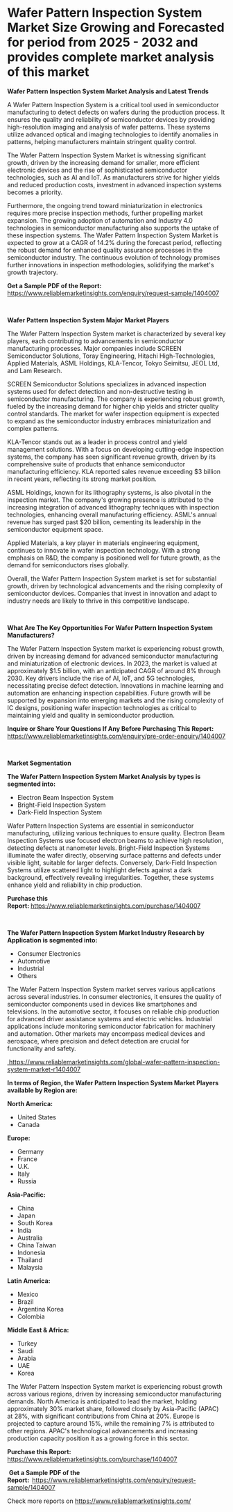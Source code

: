 <p><h1>Wafer Pattern Inspection System Market Size Growing and Forecasted for period from 2025 - 2032 and provides complete market analysis of this market</h1></p><p><strong>Wafer Pattern Inspection System Market Analysis and Latest Trends</strong></p>
<p><p>A Wafer Pattern Inspection System is a critical tool used in semiconductor manufacturing to detect defects on wafers during the production process. It ensures the quality and reliability of semiconductor devices by providing high-resolution imaging and analysis of wafer patterns. These systems utilize advanced optical and imaging technologies to identify anomalies in patterns, helping manufacturers maintain stringent quality control.</p><p>The Wafer Pattern Inspection System Market is witnessing significant growth, driven by the increasing demand for smaller, more efficient electronic devices and the rise of sophisticated semiconductor technologies, such as AI and IoT. As manufacturers strive for higher yields and reduced production costs, investment in advanced inspection systems becomes a priority.</p><p>Furthermore, the ongoing trend toward miniaturization in electronics requires more precise inspection methods, further propelling market expansion. The growing adoption of automation and Industry 4.0 technologies in semiconductor manufacturing also supports the uptake of these inspection systems. The Wafer Pattern Inspection System Market is expected to grow at a CAGR of 14.2% during the forecast period, reflecting the robust demand for enhanced quality assurance processes in the semiconductor industry. The continuous evolution of technology promises further innovations in inspection methodologies, solidifying the market's growth trajectory.</p></p>
<p><strong>Get a Sample PDF of the Report:&nbsp;</strong> <a href="https://www.reliablemarketinsights.com/enquiry/request-sample/1404007?utm_campaign=3184&utm_medium=2&utm_source=Github&utm_content=ia&utm_term=28032025&utm_id=wafer-pattern-inspection-system">https://www.reliablemarketinsights.com/enquiry/request-sample/1404007</a></p>
<p>&nbsp;</p>
<p><strong>Wafer Pattern Inspection System Major Market Players</strong></p>
<p><p>The Wafer Pattern Inspection System market is characterized by several key players, each contributing to advancements in semiconductor manufacturing processes. Major companies include SCREEN Semiconductor Solutions, Toray Engineering, Hitachi High-Technologies, Applied Materials, ASML Holdings, KLA-Tencor, Tokyo Seimitsu, JEOL Ltd, and Lam Research.</p><p>SCREEN Semiconductor Solutions specializes in advanced inspection systems used for defect detection and non-destructive testing in semiconductor manufacturing. The company is experiencing robust growth, fueled by the increasing demand for higher chip yields and stricter quality control standards. The market for wafer inspection equipment is expected to expand as the semiconductor industry embraces miniaturization and complex patterns.</p><p>KLA-Tencor stands out as a leader in process control and yield management solutions. With a focus on developing cutting-edge inspection systems, the company has seen significant revenue growth, driven by its comprehensive suite of products that enhance semiconductor manufacturing efficiency. KLA reported sales revenue exceeding $3 billion in recent years, reflecting its strong market position.</p><p>ASML Holdings, known for its lithography systems, is also pivotal in the inspection market. The company's growing presence is attributed to the increasing integration of advanced lithography techniques with inspection technologies, enhancing overall manufacturing efficiency. ASML's annual revenue has surged past $20 billion, cementing its leadership in the semiconductor equipment space.</p><p>Applied Materials, a key player in materials engineering equipment, continues to innovate in wafer inspection technology. With a strong emphasis on R&D, the company is positioned well for future growth, as the demand for semiconductors rises globally.</p><p>Overall, the Wafer Pattern Inspection System market is set for substantial growth, driven by technological advancements and the rising complexity of semiconductor devices. Companies that invest in innovation and adapt to industry needs are likely to thrive in this competitive landscape.</p></p>
<p>&nbsp;</p>
<p><strong>What Are The Key Opportunities For Wafer Pattern Inspection System Manufacturers?</strong></p>
<p><p>The Wafer Pattern Inspection System market is experiencing robust growth, driven by increasing demand for advanced semiconductor manufacturing and miniaturization of electronic devices. In 2023, the market is valued at approximately $1.5 billion, with an anticipated CAGR of around 8% through 2030. Key drivers include the rise of AI, IoT, and 5G technologies, necessitating precise defect detection. Innovations in machine learning and automation are enhancing inspection capabilities. Future growth will be supported by expansion into emerging markets and the rising complexity of IC designs, positioning wafer inspection technologies as critical to maintaining yield and quality in semiconductor production.</p></p>
<p><strong>Inquire or Share Your Questions If Any Before Purchasing This Report:</strong> <a href="https://www.reliablemarketinsights.com/enquiry/pre-order-enquiry/1404007?utm_campaign=3184&utm_medium=2&utm_source=Github&utm_content=ia&utm_term=28032025&utm_id=wafer-pattern-inspection-system">https://www.reliablemarketinsights.com/enquiry/pre-order-enquiry/1404007</a></p>
<p>&nbsp;</p>
<p><strong>Market Segmentation</strong></p>
<p><strong>The Wafer Pattern Inspection System Market Analysis by types is segmented into:</strong></p>
<p><ul><li>Electron Beam Inspection System</li><li>Bright-Field Inspection System</li><li>Dark-Field Inspection System</li></ul></p>
<p><p>Wafer Pattern Inspection Systems are essential in semiconductor manufacturing, utilizing various techniques to ensure quality. Electron Beam Inspection Systems use focused electron beams to achieve high resolution, detecting defects at nanometer levels. Bright-Field Inspection Systems illuminate the wafer directly, observing surface patterns and defects under visible light, suitable for larger defects. Conversely, Dark-Field Inspection Systems utilize scattered light to highlight defects against a dark background, effectively revealing irregularities. Together, these systems enhance yield and reliability in chip production.</p></p>
<p><strong>Purchase this Report:&nbsp;</strong><a href="https://www.reliablemarketinsights.com/purchase/1404007?utm_campaign=3184&utm_medium=2&utm_source=Github&utm_content=ia&utm_term=28032025&utm_id=wafer-pattern-inspection-system">https://www.reliablemarketinsights.com/purchase/1404007</a></p>
<p>&nbsp;</p>
<p><strong>The Wafer Pattern Inspection System Market Industry Research by Application is segmented into:</strong></p>
<p><ul><li>Consumer Electronics</li><li>Automotive</li><li>Industrial</li><li>Others</li></ul></p>
<p><p>The Wafer Pattern Inspection System market serves various applications across several industries. In consumer electronics, it ensures the quality of semiconductor components used in devices like smartphones and televisions. In the automotive sector, it focuses on reliable chip production for advanced driver assistance systems and electric vehicles. Industrial applications include monitoring semiconductor fabrication for machinery and automation. Other markets may encompass medical devices and aerospace, where precision and defect detection are crucial for functionality and safety.</p></p>
<p><a href="https://www.reliablemarketinsights.com/global-wafer-pattern-inspection-system-market-r1404007?utm_campaign=3184&utm_medium=2&utm_source=Github&utm_content=ia&utm_term=28032025&utm_id=wafer-pattern-inspection-system">&nbsp;https://www.reliablemarketinsights.com/global-wafer-pattern-inspection-system-market-r1404007</a></p>
<p><strong>In terms of Region, the Wafer Pattern Inspection System Market Players available by Region are:</strong></p>
<p>
    <p> <strong> North America: </strong>
        <ul>
            <li>United States</li>
            <li>Canada</li>
        </ul>
        </p> 
    <p> <strong> Europe: </strong>
        <ul>
            <li>Germany</li>
            <li>France</li>
            <li>U.K.</li>
            <li>Italy</li>
            <li>Russia</li>
        </ul>
        </p> 
    <p> <strong> Asia-Pacific: </strong>
        <ul>
            <li>China</li>
            <li>Japan</li>
            <li>South Korea</li>
            <li>India</li>
            <li>Australia</li>
            <li>China Taiwan</li>
            <li>Indonesia</li>
            <li>Thailand</li>
            <li>Malaysia</li>
        </ul>
        </p> 
    <p> <strong> Latin America: </strong>
        <ul>
            <li>Mexico</li>
            <li>Brazil</li>
            <li>Argentina Korea</li>
            <li>Colombia</li>
        </ul>
        </p> 
    <p> <strong> Middle East & Africa: </strong>
        <ul>
            <li>Turkey</li>
            <li>Saudi</li>
            <li>Arabia</li>
            <li>UAE</li>
            <li>Korea</li>
        </ul>
    </p>
    </p>
<p><p>The Wafer Pattern Inspection System market is experiencing robust growth across various regions, driven by increasing semiconductor manufacturing demands. North America is anticipated to lead the market, holding approximately 30% market share, followed closely by Asia-Pacific (APAC) at 28%, with significant contributions from China at 20%. Europe is projected to capture around 15%, while the remaining 7% is attributed to other regions. APAC's technological advancements and increasing production capacity position it as a growing force in this sector.</p></p>
<p><strong>Purchase this Report: </strong><a href="https://www.reliablemarketinsights.com/purchase/1404007?utm_campaign=3184&utm_medium=2&utm_source=Github&utm_content=ia&utm_term=28032025&utm_id=wafer-pattern-inspection-system">https://www.reliablemarketinsights.com/purchase/1404007</a></p>
<p>&nbsp;<strong>Get a Sample PDF of the Report:&nbsp;&nbsp;</strong><a href="https://www.reliablemarketinsights.com/enquiry/request-sample/1404007?utm_campaign=3184&utm_medium=2&utm_source=Github&utm_content=ia&utm_term=28032025&utm_id=wafer-pattern-inspection-system">https://www.reliablemarketinsights.com/enquiry/request-sample/1404007</a></p>
<p><strong></strong></p>
<p>Check more reports on <a href="https://www.reliablemarketinsights.com/?utm_campaign=3184&utm_medium=2&utm_source=Github&utm_content=ia&utm_term=28032025&utm_id=wafer-pattern-inspection-system">https://www.reliablemarketinsights.com/</a></p>